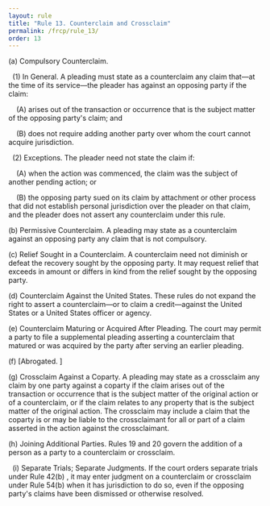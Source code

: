 ```yaml
---
layout: rule
title: "Rule 13. Counterclaim and Crossclaim"
permalink: /frcp/rule_13/
order: 13
---
```


(a) Compulsory Counterclaim.


&nbsp;&nbsp;(1) In General. A pleading must state as a counterclaim any claim that—at the time of its service—the pleader has against an opposing party if the claim:


&nbsp;&nbsp;&nbsp;&nbsp;(A) arises out of the transaction or occurrence that is the subject matter of the opposing party's claim; and


&nbsp;&nbsp;&nbsp;&nbsp;(B) does not require adding another party over whom the court cannot acquire jurisdiction.


&nbsp;&nbsp;(2) Exceptions. The pleader need not state the claim if:


&nbsp;&nbsp;&nbsp;&nbsp;(A) when the action was commenced, the claim was the subject of another pending action; or


&nbsp;&nbsp;&nbsp;&nbsp;(B) the opposing party sued on its claim by attachment or other process that did not establish personal jurisdiction over the pleader on that claim, and the pleader does not assert any counterclaim under this rule.


(b) Permissive Counterclaim. A pleading may state as a counterclaim against an opposing party any claim that is not compulsory.


(c) Relief Sought in a Counterclaim. A counterclaim need not diminish or defeat the recovery sought by the opposing party. It may request relief that exceeds in amount or differs in kind from the relief sought by the opposing party.


(d) Counterclaim Against the United States. These rules do not expand the right to assert a counterclaim—or to claim a credit—against the United States or a United States officer or agency.


(e) Counterclaim Maturing or Acquired After Pleading. The court may permit a party to file a supplemental pleading asserting a counterclaim that matured or was acquired by the party after serving an earlier pleading.


(f) [Abrogated. ]


(g) Crossclaim Against a Coparty. A pleading may state as a crossclaim any claim by one party against a coparty if the claim arises out of the transaction or occurrence that is the subject matter of the original action or of a counterclaim, or if the claim relates to any property that is the subject matter of the original action. The crossclaim may include a claim that the coparty is or may be liable to the crossclaimant for all or part of a claim asserted in the action against the crossclaimant.


(h) Joining Additional Parties. Rules 19 and 20 govern the addition of a person as a party to a counterclaim or crossclaim.


&nbsp;&nbsp;(i) Separate Trials; Separate Judgments. If the court orders separate trials under Rule 42(b) , it may enter judgment on a counterclaim or crossclaim under Rule 54(b) when it has jurisdiction to do so, even if the opposing party's claims have been dismissed or otherwise resolved.